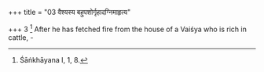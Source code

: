 +++
title = "03 वैश्यस्य बहुपशोर्गृहादग्निमाहृत्य"

+++
3 [^3]  After he has fetched fire from the house of a Vaiśya who is rich in cattle, - 


[^3]:  Śāṅkhāyana I, 1, 8.

